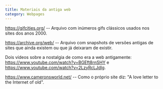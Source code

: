 ```yaml
---
title: Materiais da antiga web
category: Webpages
---
```



<https://gifcities.org/> -- Arquivo com inúmeros gifs clássicos usados nos sites dos anos 2000.

<https://archive.org/web/> -- Arquivo com snapshots de versões antigas de sites que ainda existem ou que já deixaram de existir.

Dois vídeos sobre a nostalgia de como era a web antigamente: <https://www.youtube.com/watch?v=BGEft8rnSHY> e <https://www.youtube.com/watch?v=2LzyRcLJdlg>.

<https://www.cameronsworld.net/> -- Como o próprio site diz: "A love letter to the Internet of old".